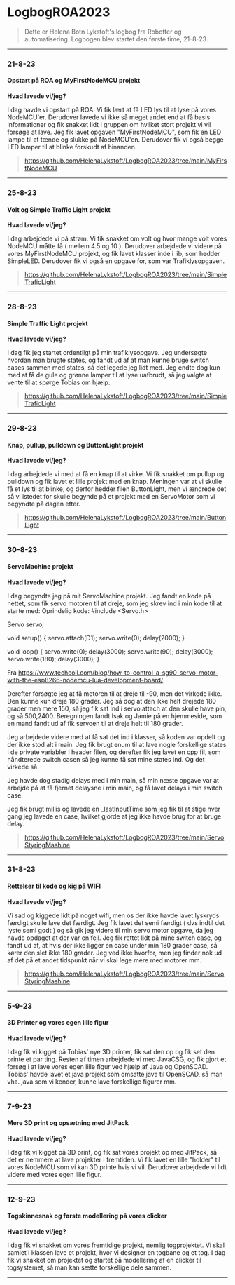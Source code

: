 # LogbogROA2023

> Dette er Helena Botn Lykstoft's logbog fra Robotter og automatisering. Logbogen blev startet den første time, 21-8-23.

---
### 21-8-23
#### Opstart på ROA og MyFirstNodeMCU projekt
**Hvad lavede vi/jeg?**

I dag havde vi opstart på ROA. Vi fik lært at få LED lys til at lyse på vores NodeMCU'er. Derudover lavede vi ikke så meget andet end at få basis informationer og fik snakket lidt i gruppen om hvilket stort projekt vi vil forsøge at lave.
Jeg fik lavet opgaven "MyFirstNodeMCU", som fik en LED lampe til at tænde og slukke på NodeMCU'en. Derudover fik vi også begge LED lamper til at blinke forskudt af hinanden.
> https://github.com/HelenaLykstoft/LogbogROA2023/tree/main/MyFirstNodeMCU 

---
### 25-8-23
#### Volt og Simple Traffic Light projekt
**Hvad lavede vi/jeg?**

I dag arbejdede vi på strøm. Vi fik snakket om volt og hvor mange volt vores NodeMCU måtte få ( mellem 4.5 og 10 ). Derudover arbejdede vi videre på vores MyFirstNodeMCU projekt, og fik lavet klasser inde i lib, som hedder SimpleLED. Derudover fik vi også en opgave for, som var Trafiklysopgaven.
> https://github.com/HelenaLykstoft/LogbogROA2023/tree/main/SimpleTraficLight

---
### 28-8-23
#### Simple Traffic Light projekt
**Hvad lavede vi/jeg?**

I dag fik jeg startet ordentligt på min trafiklysopgave. Jeg undersøgte hvordan man brugte states, og fandt ud af at man kunne bruge switch cases sammen med states, så det legede jeg lidt med. Jeg endte dog kun med at få de gule og grønne lamper til at lyse uafbrudt, så jeg valgte at vente til at spørge Tobias om hjælp.
> https://github.com/HelenaLykstoft/LogbogROA2023/tree/main/SimpleTraficLight

---
### 29-8-23
#### Knap, pullup, pulldown og ButtonLight projekt
**Hvad lavede vi/jeg?**

I dag arbejdede vi med at få en knap til at virke. Vi fik snakket om pullup og pulldown og fik lavet et lille projekt med en knap. Meningen var at vi skulle få et lys til at blinke, og derfor hedder filen ButtonLight, men vi ændrede det så vi istedet for skulle begynde på et projekt med en ServoMotor som vi begyndte på dagen efter.
> https://github.com/HelenaLykstoft/LogbogROA2023/tree/main/ButtonLight

---
### 30-8-23
#### ServoMachine projekt
**Hvad lavede vi/jeg?**

I dag begyndte jeg på mit ServoMachine projekt. Jeg fandt en kode på nettet, som fik servo motoren til at dreje, som jeg skrev ind i min kode til at starte med: 
Oprindelig kode:
#include <Servo.h>
 
Servo servo;
 
void setup() {
    servo.attach(D1);
    servo.write(0);
    delay(2000);
}
 
void loop() {
    servo.write(0);
    delay(3000);
    servo.write(90);
    delay(3000);
    servo.write(180);
    delay(3000);
}

Fra <https://www.techcoil.com/blog/how-to-control-a-sg90-servo-motor-with-the-esp8266-nodemcu-lua-development-board/> 

Derefter forsøgte jeg at få motoren til at dreje til -90, men det virkede ikke. Den kunne kun dreje 180 grader. Jeg så dog at den ikke helt drejede 180 grader men mere 150, så jeg fik sat ind i servo.attach at den skulle have pin, og så 500,2400. Beregningen fandt Isak og Jamie på en hjemmeside, som en mand fandt ud af fik servoen til at dreje helt til 180 grader.

Jeg arbejdede videre med at få sat det ind i klasser, så koden var opdelt og der ikke stod alt i main. Jeg fik brugt enum til at lave nogle forskellige states i de private variabler i header filen, og derefter fik jeg lavet en cpp fil, som håndterede switch casen så jeg kunne få sat mine states ind. Og det virkede så.

Jeg havde dog stadig delays med i min main, så min næste opgave var at arbejde på at få fjernet delaysne i min main, og få lavet delays i min switch case.

Jeg fik brugt millis og lavede en _lastInputTime som jeg fik til at stige hver gang jeg lavede en case, hvilket gjorde at jeg ikke havde brug for at bruge delay.

> https://github.com/HelenaLykstoft/LogbogROA2023/tree/main/ServoStyringMashine

---

### 31-8-23
#### Rettelser til kode og kig på WIFI
**Hvad lavede vi/jeg?**

Vi sad og kiggede lidt på noget wifi, men os der ikke havde lavet lyskryds færdigt skulle lave det færdigt. Jeg fik lavet det semi færdigt ( dvs indtil det lyste semi godt ) og så gik jeg videre til min servo motor opgave, da jeg havde opdaget at der var en fejl. Jeg fik rettet lidt på mine switch case, og fandt ud af, at hvis der ikke ligger en case under min 180 grader case, så kører den slet ikke 180 grader. Jeg ved ikke hvorfor, men jeg finder nok ud af det på et andet tidspunkt når vi skal lege mere med motorer mm.

> https://github.com/HelenaLykstoft/LogbogROA2023/tree/main/ServoStyringMashine


---

### 5-9-23
#### 3D Printer og vores egen lille figur
**Hvad lavede vi/jeg?**

I dag fik vi kigget på Tobias' nye 3D printer, fik sat den op og fik set den printe et par ting. Resten af timen arbejdede vi med JavaCSG, og fik gjort et forsøg i at lave vores egen lille figur ved hjælp af Java og OpenSCAD. Tobias' havde lavet et java projekt som omsatte java til OpenSCAD, så man vha. java som vi kender, kunne lave forskellige figurer mm.

---
### 7-9-23
#### Mere 3D print og opsætning med JitPack
**Hvad lavede vi/jeg?**

I dag fik vi kigget på 3D print, og fik sat vores projekt op med JitPack, så det er nemmere at lave projekter i fremtiden. Vi fik lavet en lille "holder" til vores NodeMCU som vi kan 3D printe hvis vi vil. Derudover arbejdede vi lidt videre med vores egen lille figur.

---
### 12-9-23
#### Togskinnesnak og første modellering på vores clicker
**Hvad lavede vi/jeg?**

I dag fik vi snakket om vores fremtidige projekt, nemlig togprojektet. Vi skal samlet i klassen lave et projekt, hvor vi designer en togbane og et tog. I dag fik vi snakket om projektet og startet på modellering af en clicker til togsystemet, så man kan sætte forskellige dele sammen. 

---
